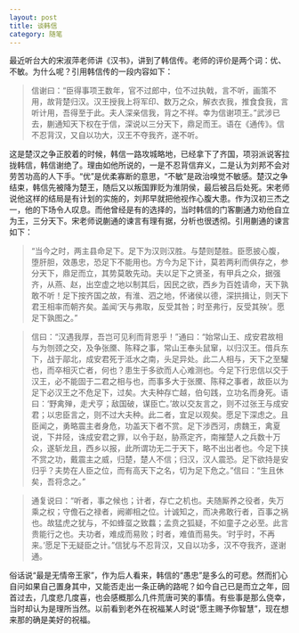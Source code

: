 ```yaml
---
layout: post
title: 谈韩信
category: 随笔
---
```


最近听台大的宋淑萍老师讲《汉书》，讲到了韩信传。老师的评价是两个词：优、不敏。为什么呢？引用韩信传的一段内容如下：

<blockquote>
信谢曰：“臣得事项王数年，官不过郎中，位不过执戟，言不听，画策不用，故背楚归汉。汉王授我上将军印、数万之众，解衣衣我，推食食我，言听计用，吾得至于此。夫人深亲信我，背之不祥。幸为信谢项王。”武涉已去，蒯通知天下权在于信，深说以三分天下，鼎足而王。语在《通传》。信不忍背汉，又自以功大，汉王不夺我齐，遂不听。
</blockquote>

这是楚汉之争正胶着的时候，韩信一路攻城略地，已经拿下了齐国，项羽派说客拉拢韩信，韩信谢绝了。理由如他所说的，一是不忍背信弃义，二是认为刘邦不会对劳苦功高的人下手。“优”是优柔寡断的意思，“不敏”是政治嗅觉不敏感。楚汉之争结束，韩信先被降为楚王，随后又以叛国罪贬为淮阴侯，最后被吕后处死。宋老师说他这样的结局是有计划的实施的，刘邦早就把他视作心腹大患。作为汉初三杰之一，他的下场令人叹息。而他曾经是有的选择的，当时韩信的门客蒯通力劝他自立为王，三分天下。宋老师说蒯通的谏言有理有据，分析也很透彻。引用蒯通的谏言如下：

<blockquote>
“当今之时，两主县命足下。足下为汉则汉胜。与楚则楚胜。臣愿披心腹，堕肝胆，效愚忠，恐足下不能用也。方今为足下计，莫若两利而俱存之，参分天下，鼎足而立，其势莫敢先动。夫以足下之贤圣，有甲兵之众，据强齐，从燕、赵，出空虚之地以制其后，因民之欲，西乡为百姓请命，天下孰敢不听！足下按齐国之故，有淮、泗之地，怀诸侯以德，深拱揖让，则天下君王相率而朝齐矣。盖闻‘天与弗取，反受其咎；时至弗行，反受其殃’。愿足下孰图之。”
</blockquote>

<blockquote>
信曰：“汉遇我厚，吾岂可见利而背恩乎！”通曰：“始常山王、成安君故相与为刎颈之交，及争张黡、陈释之事，常山王奉头鼠窜，以归汉王。借兵东下，战于鄗北，成安君死于泜水之南，头足异处。此二人相与，天下之至驩也，而卒相灭亡者，何也？患生于多欲而人心难测也。今足下行忠信以交于汉王，必不能固于二君之相与也，而事多大于张黡、陈释之事者，故臣以为足下必汉王之不危足下，过矣。大夫种存亡越，伯句践，立功名而身死。语曰：‘野禽殚，走犬亨；敌国破，谋臣亡。’故以交友言之，则不过张王与成安君；以忠臣言之，则不过大夫种。此二者，宜足以观矣。愿足下深虑之。且臣闻之，勇略震主者身危，功盖天下者不赏。足下涉西河，虏魏王，禽夏说，下井陉，诛成安君之罪，以令于赵，胁燕定齐，南摧楚人之兵数十万众，遂斩龙且，西乡以报，此所谓功无二于天下，略不出出者也。今足下挟不赏之功，戴震主之威，归楚，楚人不信；归汉，汉人震恐。足下欲持是安归乎？夫势在人臣之位，而有高天下之名，切为足下危之。”信曰：“生且休矣，吾将念之。”
</blockquote>

<blockquote>
通复说曰：“听者，事之候也；计者，存亡之机也。夫随厮养之役者，失万乘之权；守儋石之禄者，阙卿相之位。计诚知之，而决弗敢行者，百事之祸也。故猛虎之犹与，不如蜂虿之致蠚；孟贲之狐疑，不如童子之必至。此言贵能行之也。夫功者，难成而易败；时者，难值而易失。‘时乎时，不再来。’愿足下无疑臣之计。”信犹与不忍背汉，又自以功多，汉不夺我齐，遂谢通。
</blockquote>

俗话说“最是无情帝王家”，作为后人看来，韩信的“愚忠”是多么的可悲。然而扪心自问如果自己置身其中，又能否走出一条正确的路呢？如今自己已是而立之年，回首过去，几度悲几度喜，也会感概那么几件荒唐可笑的事情。有些事是那么侥幸，当时却认为是理所当然。以前看到老外在祝福某人时说“愿主赐予你智慧”，现在想来那的确是美好的祝福。


